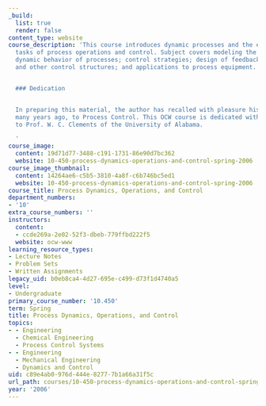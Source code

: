 ```yaml
---
_build:
  list: true
  render: false
content_type: website
course_description: 'This course introduces dynamic processes and the engineering
  tasks of process operations and control. Subject covers modeling the static and
  dynamic behavior of processes; control strategies; design of feedback, feedforward,
  and other control structures; and applications to process equipment.


  ### Dedication


  In preparing this material, the author has recalled with pleasure his own introduction,
  many years ago, to Process Control. This OCW course is dedicated with gratitude,
  to Prof. W. C. Clements of the University of Alabama.

  '
course_image:
  content: 19d71d77-3488-c191-1731-86e90d7bc362
  website: 10-450-process-dynamics-operations-and-control-spring-2006
course_image_thumbnail:
  content: 14264ae6-c5b5-3810-4a8f-c6b746bc5ed1
  website: 10-450-process-dynamics-operations-and-control-spring-2006
course_title: Process Dynamics, Operations, and Control
department_numbers:
- '10'
extra_course_numbers: ''
instructors:
  content:
  - ccde269a-2e02-52f3-dbeb-779ffbd222f5
  website: ocw-www
learning_resource_types:
- Lecture Notes
- Problem Sets
- Written Assignments
legacy_uid: b0eb8ca4-4d27-695e-c499-d73f1d4740a5
level:
- Undergraduate
primary_course_number: '10.450'
term: Spring
title: Process Dynamics, Operations, and Control
topics:
- - Engineering
  - Chemical Engineering
  - Process Control Systems
- - Engineering
  - Mechanical Engineering
  - Dynamics and Control
uid: c89e4ab0-976d-444e-8277-7b1a66a31f5c
url_path: courses/10-450-process-dynamics-operations-and-control-spring-2006
year: '2006'
---
```

